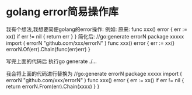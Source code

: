 # golang error简易操作库

我有个想法,我想要简便golang的error操作:
例如:
原来:
func xxx() error {
    err := xx()
    if err != nil {
        return err
    }
}
简化后:
//go:generate errorN
package xxxxx
import (
    errorN "github.com/xxx/errorN"
)
func xxx() error {
    err := xx()
    errorN.Of(err).Chain(func(err)err)
}

写完上面的代码后
执行go generate ./...

我会将上面的代码进行替换为
//go:generate errorN
package xxxxx
import (
    errorN "github.com/xxx/errorN"
)
func xxx() error {
    err := xx()
    if err != nil {
        return errorN.From(err).Chain(xxxx)
    }
}